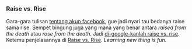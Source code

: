 ### Raise vs. Rise

Gara-gara tulisan [tentang akun facebook](http://kriwil.com/journal/tentang-akun-facebook), gue jadi nyari tau bedanya raise sama rise. Sempet bingung juga yang mana yang benar antara _raised from the death_ atau _rose from the death_. Jadi [di-google-kanlah raise vs. rise](http://www.google.co.id/search?q=raise+vs+rise). Ketemu penjelasannya di [Raise vs. Rise](http://hubpages.com/hub/Grammar_Mishaps__Raise_vs_Rise). _Learning new thing is fun._

<!-- {"time": "2009-01-07 12:00:01", "title": "Raise vs. Rise"} -->

